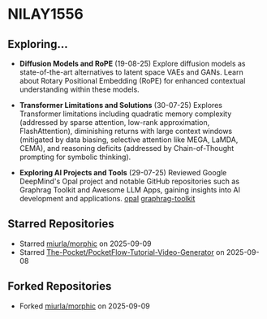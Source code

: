 # NILAY1556

## Exploring...
- **Diffusion Models and RoPE** (19-08-25)
  Explore diffusion models as state-of-the-art alternatives to latent space VAEs and GANs. Learn about Rotary Positional Embedding (RoPE) for enhanced contextual understanding within these models.

- **Transformer Limitations and Solutions** (30-07-25)
  Explores Transformer limitations including quadratic memory complexity (addressed by sparse attention, low-rank approximation, FlashAttention), diminishing returns with large context windows (mitigated by data biasing, selective attention like MEGA, LaMDA, CEMA), and reasoning deficits (addressed by Chain-of-Thought prompting for symbolic thinking).

- **Exploring AI Projects and Tools** (29-07-25)
  Reviewed Google DeepMind's Opal project and notable GitHub repositories such as Graphrag Toolkit and Awesome LLM Apps, gaining insights into AI development and applications.
  [opal](https://opal.withgoogle.com/)
  [graphrag-toolkit](https://github.com/awslabs/graphrag-toolkit)

## Starred Repositories
- Starred [miurla/morphic](https://github.com/miurla/morphic) on 2025-09-09
- Starred [The-Pocket/PocketFlow-Tutorial-Video-Generator](https://github.com/The-Pocket/PocketFlow-Tutorial-Video-Generator) on 2025-09-08

## Forked Repositories
- Forked [miurla/morphic](https://github.com/NILAY1556/morphic) on 2025-09-09

